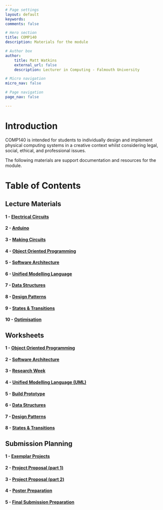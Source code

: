 ```yaml
---
# Page settings
layout: default
keywords:
comments: false

# Hero section
title: COMP140
description: Materials for the module

# Author box
author:
    title: Matt Watkins
    external_url: false
    description: Lecturer in Computing - Falmouth University

# Micro navigation
micro_nav: false

# Page navigation
page_nav: false

---
```

# Introduction

COMP140 is intended for students to individually design and implement physical computing systems in a creative context whilst considering legal, social, ethical, and professional issues.

The following materials are support documentation and resources for the module.

# Table of Contents

## Lecture Materials

#### 1 - [Electrical Circuits](../electrical-circuits-lm "Electrical Circuits Lecture Materials")
#### 2 - [Arduino](../arduino-lm "Arduino Lecture Materials")
#### 3 - [Making Circuits](../making-circuits-lm "Making Circuits Lecture Materials")
#### 4 - [Object Oriented Programming](../oop-lm "OOP Lecture Materials")
#### 5 - [Software Architecture](../software-architecture-lm "Software Architecture Lecture Materials")
#### 6 - [Unified Modelling Language](../uml-lm "UML Lecture Materials")
#### 7 - [Data Structures](../data-structures-lm "Data Structures Lecture Materials")
#### 8 - [Design Patterns](../design-patterns-lm "Design Patterns Lecture Materials")
#### 9 - [States & Transitions](../cybernetics-lm "Cybernetics Lecture Materials")
#### 10 - [Optimisation](../optimisation-lm "Optimisation Lecture Materials")

## Worksheets

#### 1 - [Object Oriented Programming](../oop-ws "OOP")
#### 2 - [Software Architecture](../software-architecture-ws "Software Architecture")
#### 3 - [Research Week](../research-week-ws "Research Week")
#### 4 - [Unified Modelling Language (UML)](../uml-ws "UML")
#### 5 - [Build Prototype](../prototype-ws "Build Prototype")
#### 6 - [Data Structures](../data-structures-ws "Data Structures")
#### 7 - [Design Patterns](../design-patterns-ws "Design Patterns")
#### 8 - [States & Transitions](../cybernetics-ws "States & Transitions") 
<!---#### 9 - [Optimisation](../optimisation-ws "Optimisation")-->
    
## Submission Planning

#### 1 - [Exemplar Projects](../exemplar-research "Exemplar Projects")
#### 2 - [Project Proposal (part 1)](../project-proposal-part-1 "Project Proposal Part 1")
#### 3 - [Project Proposal (part 2)](../project-proposal-part-2 "Project Proposal Part 2")
#### 4 - [Poster Preparation](../poster-preparation "Poster Preparation")
#### 5 - [Final Submission Preparation](../final-submission-preparation "Final Submission Preparation")


    
<!--stackedit_data:
eyJoaXN0b3J5IjpbLTMxNzc4NzMzMywtMTU5ODI2MjkxOCwtNz
UwMjkwMDg2LC04OTEzNjEwODQsMjc4MjM5NTU4LC0xMTg5MjU4
OTQ1LC0xMTMyMDcyNzU5LDE5ODgyMjAzNDksLTMzNzM3MTkyNy
wxNzc5NDY0OTgwLC01NDUyNDk4MzIsLTE4Njg0NDU3LC0yOTUw
NDQ1OTgsLTIxNDExMDM1MzcsLTI5ODY1ODYxMSwtNjA0NTgwMT
UxLDkwNzc5NzcyOCwxMjY2NDU0NTczLC0xOTk4NTY3MzE5LC03
OTYxNDEyMDVdfQ==
-->